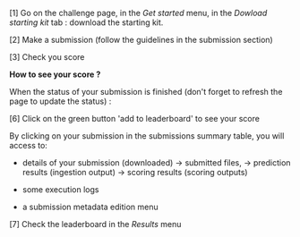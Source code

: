 
[1] Go on the challenge page, in the *Get started* menu, in the *Dowload starting kit* tab : download the starting kit.

[2] Make a submission (follow the guidelines in the submission section)

[3] Check you score

**How to see your score ?**

When the status of your submission is finished (don't forget to refresh the page to update the status) :

 [6]  Click on the green button 'add to leaderboard' to see your score
  
By clicking on your submission in the submissions summary table, you will access to:

  - details of your submission (downloaded)
	-> submitted files, 
	-> prediction results (ingestion output) 
	-> scoring results (scoring outputs) 
			
  - some execution logs
  
  - a submission metadata edition menu
  
[7]  Check the leaderboard in the *Results*  menu
